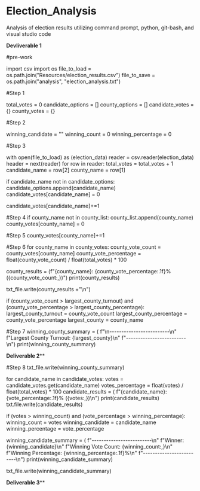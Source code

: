 # Election_Analysis
Analysis of election results utilizing command prompt, python, git-bash, and visual studio code

**Devliverable 1**

#pre-work

import csv
import os
file_to_load = os.path.join("Resources/election_results.csv")
file_to_save = os.path.join("analysis", "election_analysis.txt")

#Step 1

total_votes = 0
candidate_options = []
county_options = []
candidate_votes = {}
county_votes = {}

#Step 2

winning_candidate = ""
winning_count = 0
winning_percentage = 0

#Step 3

with open(file_to_load) as (election_data)
  reader = csv.reader(election_data)
header = next(reader)
for row in reader:
  total_votes = total_votes + 1
  candidate_name = row[2]
  county_name = row[1]
  
  if candidate_name not in candidate_options:
    candidate_options.append(candidate_name)
    candidate_votes[candidate_name] = 0
  
  candidate_votes[candidate_name]+=1
  
#Step 4
if county_name not in county_list:
  county_list.append(county_name)
  county_votes[county_name] = 0
  
#Step 5
county_votes[county_name]+=1

#Step 6
for county_name in county_votes:
  county_vote_count = county_votes[county_name]
  county_vote_percentage = float(county_vote_count) / float(total_votes) * 100
  
  county_results = (f"{county_name}: {county_vote_percentage:.1f}% ({county_vote_count:,})")
  print(county_results)
  
  txt_file.write(county_results +"\n")
  
  if (county_vote_count > largest_county_turnout) and (county_vote_percentage > largest_county_percentage):
    largest_county_turnout = county_vote_count
    largest_county_percentage = county_vote_percentage
    largest_county = county_name
    
#Step 7
  winning_county_summary = (
     f"\n-------------------------\n"
     f"Largest County Turnout: {largest_county}\n"
     f"-------------------------\n")
  print(winning_county_summary)
  
**Deliverable 2****

#Step 8
txt_file.write(winning_county_summary)

for candidate_name in candidate_votes:
    votes = candidate_votes.get(candidate_name)
    votes_percentage = float(votes) / float(total_votes) * 100
    candidate_results = (
      f"{candidate_name}: {vote_percentage:.1f}% ({votes:,})\n")
  print(candidate_results) 
  txt.file.write(candidate_results)
  
  if (votes > winning_count) and (vote_percentage > winning_percentage):
    winning_count = votes
    winning_candidate = candidate_name
    winning_percentage = vote_percentage
    
   winning_candidate_summary = (
        f"-------------------------\n"
        f"Winner: {winning_candidate}\n"
        f"Winning Vote Count: {winning_count:,}\n"
        f"Winning Percentage: {winning_percentage:.1f}%\n"
        f"-------------------------\n")
    print(winning_candidate_summary)    
    
txt_file.write(winning_candidate_summary)
    
**Deliverable 3****
